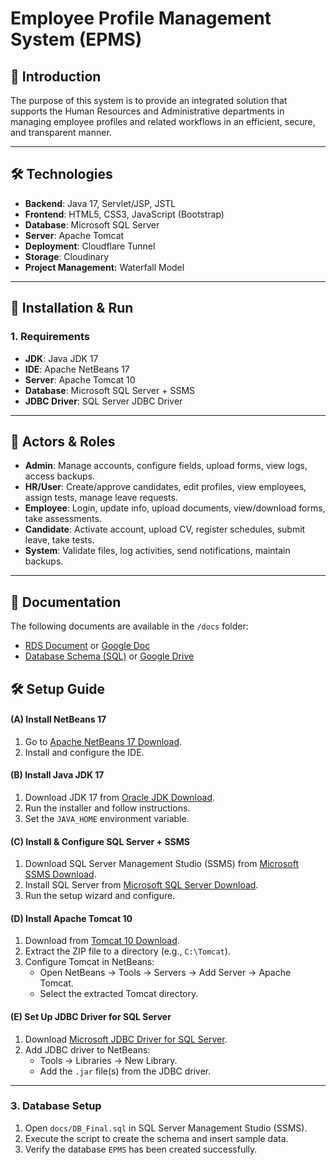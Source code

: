# Employee Profile Management System (EPMS)

## 📌 Introduction
The purpose of this system is to provide an integrated solution that supports the Human Resources and Administrative departments in managing employee profiles and related workflows in an efficient, secure, and transparent manner. 

---

## 🛠️ Technologies
- **Backend**: Java 17, Servlet/JSP, JSTL  
- **Frontend**: HTML5, CSS3, JavaScript (Bootstrap)  
- **Database**: Microsoft SQL Server  
- **Server**: Apache Tomcat  
- **Deployment**: Cloudflare Tunnel  
- **Storage**: Cloudinary 
- **Project Management:** Waterfall Model  

---

## 🚀 Installation & Run

### 1. Requirements
- **JDK**: Java JDK 17  
- **IDE**: Apache NetBeans 17  
- **Server**: Apache Tomcat 10  
- **Database**: Microsoft SQL Server + SSMS  
- **JDBC Driver**: SQL Server JDBC Driver  

---

## 👥 Actors & Roles
- **Admin**: Manage accounts, configure fields, upload forms, view logs, access backups.  
- **HR/User**: Create/approve candidates, edit profiles, view employees, assign tests, manage leave requests.  
- **Employee**: Login, update info, upload documents, view/download forms, take assessments.  
- **Candidate**: Activate account, upload CV, register schedules, submit leave, take tests.  
- **System**: Validate files, log activities, send notifications, maintain backups.  

---
## 📑 Documentation
The following documents are available in the `/docs` folder:

- [RDS Document](./docs/SE1878_JS(IT)_G3_RDS%20Document.docx) or [Google Doc](https://docs.google.com/document/d/1CfNBzL0LphhNT5nsKX6_Rmpe328yQX86eiCQ_GvqkZw/edit?usp=sharing)    
- [Database Schema (SQL)](./docs/DB_Final.sql) or [Google Drive](https://drive.google.com/file/d/1YA2TvHjEratpqyruz5a3Oa_Kfax-nv4n/view?usp=sharing)  
## 🛠️ Setup Guide

#### (A) Install NetBeans 17
1. Go to [Apache NetBeans 17 Download](https://netbeans.apache.org/download/).  
2. Install and configure the IDE.  

#### (B) Install Java JDK 17
1. Download JDK 17 from [Oracle JDK Download](https://www.oracle.com/java/technologies/javase/jdk17-archive-downloads.html).  
2. Run the installer and follow instructions.  
3. Set the `JAVA_HOME` environment variable.  

#### (C) Install & Configure SQL Server + SSMS
1. Download SQL Server Management Studio (SSMS) from [Microsoft SSMS Download](https://aka.ms/ssmsfullsetup).  
2. Install SQL Server from [Microsoft SQL Server Download](https://www.microsoft.com/en-us/sql-server/sql-server-downloads).  
3. Run the setup wizard and configure.  

#### (D) Install Apache Tomcat 10
1. Download from [Tomcat 10 Download](https://tomcat.apache.org/download-10.cgi).  
2. Extract the ZIP file to a directory (e.g., `C:\Tomcat`).  
3. Configure Tomcat in NetBeans:  
   - Open NetBeans → Tools → Servers → Add Server → Apache Tomcat.  
   - Select the extracted Tomcat directory.  

#### (E) Set Up JDBC Driver for SQL Server
1. Download [Microsoft JDBC Driver for SQL Server](https://learn.microsoft.com/en-us/sql/connect/jdbc/download-microsoft-jdbc-driver-for-sql-server).  
2. Add JDBC driver to NetBeans:  
   - Tools → Libraries → New Library.  
   - Add the `.jar` file(s) from the JDBC driver.  

---

### 3. Database Setup
1. Open `docs/DB_Final.sql` in SQL Server Management Studio (SSMS).  
2. Execute the script to create the schema and insert sample data.  
3. Verify the database `EPMS` has been created successfully.  
